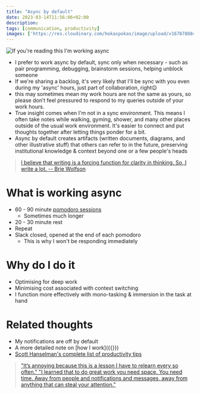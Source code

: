 ```yaml
---
title: "Async by default"
date: 2023-03-14T11:56:06+02:00
description: 
tags: [communication, productivity]
images: ['https://res.cloudinary.com/hokaspokas/image/upload/v1678788842/here-hugo/SCR-20230314-gpt_mikbhh.png']
---
```


![If you're reading this I'm working async](https://res.cloudinary.com/hokaspokas/image/upload/v1678788842/here-hugo/SCR-20230314-gpt_mikbhh.png)

* I prefer to work async by default, sync only when necessary - such as pair programming, debugging, brainstorm sessions, helping unblock someone
* If we're sharing a backlog, it's very likely that I'll be sync with you even during my 'async' hours,
 just part of collaboration, right😉
* this may sometimes mean my work hours are not the same as yours, so please don’t feel pressured to respond to my queries outside of your work hours.
* True insight comes when I'm not in a sync environment. This means I often take notes while walking, gyming, shower, and many other places outside of the usual work environment. It's easier to connect and put thoughts together after letting things ponder for a bit.
* Async by default creates artifacts (written documents, diagrams, and other illustrative stuff) that others can refer to in the future, preserving institutional knowledge & context beyond one or a few people's heads
> [I believe that writing is a forcing function for clarity in thinking. So, I write a lot.
> -- Brie Wolfson](https://www.briewolfson.com/)

# What is working async

- 60 - 90 minute [pomodoro sessions](https://todoist.com/productivity-methods/pomodoro-technique)
  - Sometimes much longer
- 20 - 30 minute rest
- Repeat
- Slack closed, opened at the end of each pomodoro
  - This is why I won't be responding immediately

# Why do I do it

- Optimising for deep work
- Minimising cost associated with context switching
- I function more effectively with mono-tasking & immersion in the task at hand


# Related thoughts

- My notifications are off by default
- A more detailed note on [how I work]({{<ref communications-readme>}})
- [Scott Hanselman's complete list of productivity tips](https://www.hanselman.com/blog/scott-hanselmans-complete-list-of-productivity-tips)
> ["It’s annoying because this is a lesson I have to relearn every so often."
> "I learned that to do great work you need space. You need time. Away from people and notifications and messages, away from anything that can steal your attention."](https://www.robinrendle.com/notes/time-control/)
